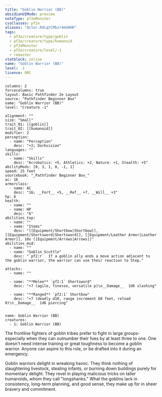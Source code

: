 ```yaml
---
title: "Goblin Warrior (BB)"
obsidianUIMode: preview
noteType: pf2eMonster
cssClasses: pf2e
aliases: "Actor.RdLqtCMbzr4mUHHK" 
tags:
  - pf2e/creature/type/goblin
  - pf2e/creature/type/humanoid
  - pf2eMonster
  - pf2e/creature/level/-1
  - remaster
statblock: inline
name: "Goblin Warrior (BB)"
level: -1
license: ORC
---
```


```statblock
columns: 2
forcecolumns: true
layout: Basic Pathfinder 2e Layout
source: "Pathfinder Beginner Box"
name: "Goblin Warrior (BB)"
level: "Creature -1"

alignment: ""
size: "Small"
trait_01: [[goblin]]
trait_02: [[humanoid]]
modifier: 2
perception:
  - name: "Perception"
    desc: "+2; Darkvision"
languages: ""
skills:
  - name: "Skills"
    desc: "Acrobatics: +5, Athletics: +2, Nature: +1, Stealth: +5"
abilityMods: [0, 3, 1, 0, -1, 1]
speed: 25 feet
sourcebook: "_Pathfinder Beginner Box_"
ac: 16
armorclass:
  - name: AC
    desc: "16; __Fort__ +5, __Ref__ +7, __Will__ +3"
hp: 6
health:
  - name: ""
  - name: HP
    desc: "6"
abilities_top:
  - name: ""
  - name: "Items"
    desc: "[[Equipment/Shortbow|Shortbow]], [[Equipment/Shortsword|Shortsword]], [[Equipment/Leather Armor|Leather Armor]], 10x [[Equipment/Arrows|Arrows]]"
abilities_mid:
  - name: ""
  - name: "Goblin Scuttle"
    desc: "`pf2:r`  If a goblin ally ends a move action adjacent to the goblin warrior, the warrior can use their reaction to Step."

attacks:
  - name: ""

  - name: "**Melee** `pf2:1` Shortsword"
    desc: "+7 (agile, finesse, versatile p)\n__Damage__  1d6 slashing"

  - name: "**Ranged** `pf2:1` Shortbow"
    desc: "+7 (deadly d10, range increment 60 feet, reload 0)\n__Damage__  1d6 piercing"
 
```

```encounter-table
name: Goblin Warrior (BB)
creatures:
  - 1: Goblin Warrior (BB)
```



The frontline fighters of goblin tribes prefer to fight in large groups-especially when they can outnumber their foes by at least three to one. One doesn't need intense training or great toughness to become a goblin warrior. Anyone can aspire to this role, or be drafted into it during an emergency.

Goblin warriors delight in wreaking havoc. They think nothing of slaughtering livestock, stealing infants, or burning down buildings purely for momentary delight. They revel in playing malicious tricks on taller humanoids, whom they call "longshanks." What the goblins lack in consistency, long-term planning, and good sense, they make up for in sheer bravery and commitment.
